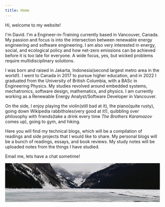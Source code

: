 ```yaml
---
title: Home
---
```

Hi, welcome to my website! 

I'm David. I'm a Engineer-in-Training currently based in Vancouver, Canada. My passion 
and focus is into the intersection between renewable energy engineering and software 
engineering. I am also very interested in energy, social, and ecological policy and how 
net-zero emissions can be achieved before it is too late for everyone. A wide focus, yes, 
but wicked problems require multidisciplinary solutions.

I was born and raised in Jakarta, Indonesia(second largest metro area in the world!). 
I went to Canada in 2017 to pursue higher education, and in 2022 I graduated from the 
University of British Columbia, with a BASc in Engineering Physics. My studies revolved 
around embedded systems, mechatronics, software design, mathematics, and physics. I am 
currently working as a Renewable Energy Analyst/Software Developer in Vancouver.

On the side, I enjoy playing the violin(still bad at it), the piano(quite rusty), going 
down Wikipedia rabbitholes(very good at it!), quibbling over philosophy with friends(take 
a drink every time <i>The Brothers Karamazov</i> comes up), going to gym, and hiking.

Here you will find my technical blogs, which will be a compilation of readings and side 
projects that I would like to share. My personal blogs will be a bunch of readings, essays, 
and book reviews. My study notes will be uploaded notes from the things I have studied.

Email me, lets have a chat sometime!

![Filler Image](/assets/img/main.jpeg)
